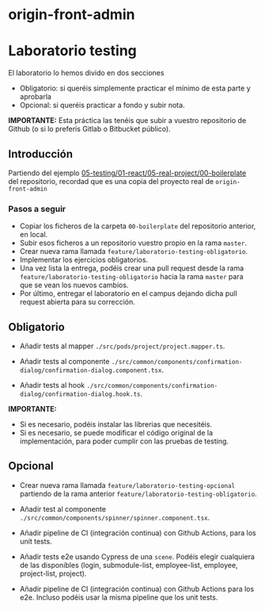# origin-front-admin

# Laboratorio testing

El laboratorio lo hemos divido en dos secciones

- Obligatorio: si queréis simplemente practicar el mínimo de esta parte y aprobarla
- Opcional: si queréis practicar a fondo y subir nota.

**IMPORTANTE:** Esta práctica las tenéis que subir a vuestro repositorio de Github (o si lo preferís Gitlab o Bitbucket público).

## Introducción

Partiendo del ejemplo [05-testing/01-react/05-real-project/00-boilerplate](https://github.com/Lemoncode/master-frontend-lemoncode/tree/master/05-testing/01-react/05-real-project/00-boilerplate) del repositorio, recordad que es una copia del proyecto real de `origin-front-admin`

### Pasos a seguir

- Copiar los ficheros de la carpeta `00-boilerplate` del repositorio anterior, en local.
- Subir esos ficheros a un repositorio vuestro propio en la rama `master`.
- Crear nueva rama llamada `feature/laboratorio-testing-obligatorio`.
- Implementar los ejercicios obligatorios.
- Una vez lista la entrega, podéis crear una pull request desde la rama `feature/laboratorio-testing-obligatorio` hacia la rama `master` para que se vean los nuevos cambios.
- Por último, entregar el laboratorio en el campus dejando dicha pull request abierta para su corrección.

## Obligatorio

- Añadir tests al mapper `./src/pods/project/project.mapper.ts`.

- Añadir tests al componente `./src/common/components/confirmation-dialog/confirmation-dialog.component.tsx`.

- Añadir tests al hook `./src/common/components/confirmation-dialog/confirmation-dialog.hook.ts`.

**IMPORTANTE:**

- Si es necesario, podéis instalar las librerias que necesitéis.
- Si es necesario, se puede modificar el código original de la implementación, para poder cumplir con las pruebas de testing.

## Opcional

- Crear nueva rama llamada `feature/laboratorio-testing-opcional` partiendo de la rama anterior `feature/laboratorio-testing-obligatorio`.

- Añadir test al componente `./src/common/components/spinner/spinner.component.tsx`.

- Añadir pipeline de CI (integración continua) con Github Actions, para los unit tests.

- Añadir tests e2e usando Cypress de una `scene`. Podéis elegir cualquiera de las disponibles (login, submodule-list, employee-list, employee, project-list, project).

- Añadir pipeline de CI (integración continua) con Github Actions para los e2e. Incluso podéis usar la misma pipeline que los unit tests.
